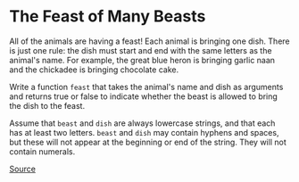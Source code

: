 # The Feast of Many Beasts

All of the animals are having a feast! Each animal is bringing one dish.
There is just one rule: the dish must start and end with the same letters
as the animal's name. For example, the great blue heron is bringing garlic
naan and the chickadee is bringing chocolate cake.

Write a function `feast` that takes the animal's name and dish as arguments
and returns true or false to indicate whether the beast is allowed to bring
the dish to the feast.

Assume that `beast` and `dish` are always lowercase strings, and that each
has at least two letters. `beast` and `dish` may contain hyphens and spaces,
but these will not appear at the beginning or end of the string. They will
not contain numerals.

[Source](https://www.codewars.com/kata/5aa736a455f906981800360d)